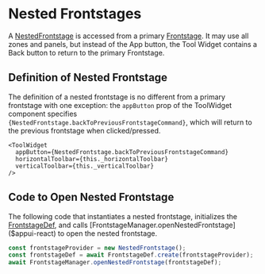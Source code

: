 # Nested Frontstages

A [NestedFrontstage]($appui-react) is accessed from a primary [Frontstage](./Frontstages.md). It may use all zones and panels, but instead of the App button, the Tool Widget contains a Back button to return to the primary Frontstage.

## Definition of Nested Frontstage

The definition of a nested frontstage is no different from a primary frontstage with one exception:
the `appButton` prop of the ToolWidget component specifies `{NestedFrontstage.backToPreviousFrontstageCommand}`,
which will return to the previous frontstage when clicked/pressed.

```tsx
<ToolWidget
  appButton={NestedFrontstage.backToPreviousFrontstageCommand}
  horizontalToolbar={this._horizontalToolbar}
  verticalToolbar={this._verticalToolbar}
/>
```

## Code to Open Nested Frontstage

The following code that instantiates a nested frontstage, initializes the [FrontstageDef]($appui-react), and calls [FrontstageManager.openNestedFrontstage]($appui-react) to open the nested frontstage.

```ts
const frontstageProvider = new NestedFrontstage();
const frontstageDef = await FrontstageDef.create(frontstageProvider);
await FrontstageManager.openNestedFrontstage(frontstageDef);
```
